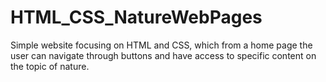 # HTML_CSS_NatureWebPages
Simple website focusing on HTML and CSS, which from a home page the user can navigate through buttons and have access to specific content on the topic of nature.
